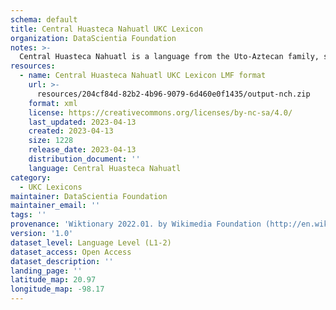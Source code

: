```yaml
---
schema: default
title: Central Huasteca Nahuatl UKC Lexicon
organization: DataScientia Foundation
notes: >-
  Central Huasteca Nahuatl is a language from the Uto-Aztecan family, spoken in North America. The UKC Lexicon of Central Huasteca Nahuatl is represented as a lexico-semantic network. It consists of words, word senses, synsets, as well as sense-level and synset-level relationships.
resources:
  - name: Central Huasteca Nahuatl UKC Lexicon LMF format
    url: >-
      resources/204cf84d-82b2-4b96-9079-6d460e0f1435/output-nch.zip
    format: xml
    license: https://creativecommons.org/licenses/by-nc-sa/4.0/
    last_updated: 2023-04-13
    created: 2023-04-13
    size: 1228
    release_date: 2023-04-13
    distribution_document: ''
    language: Central Huasteca Nahuatl
category:
  - UKC Lexicons
maintainer: DataScientia Foundation
maintainer_email: ''
tags: ''
provenance: 'Wiktionary 2022.01. by Wikimedia Foundation (http://en.wiktionary.org); Princeton WordNet 2.1 by Princeton University (https://wordnet.princeton.edu)'
version: '1.0'
dataset_level: Language Level (L1-2)
dataset_access: Open Access
dataset_description: ''
landing_page: ''
latitude_map: 20.97
longitude_map: -98.17
---
```


